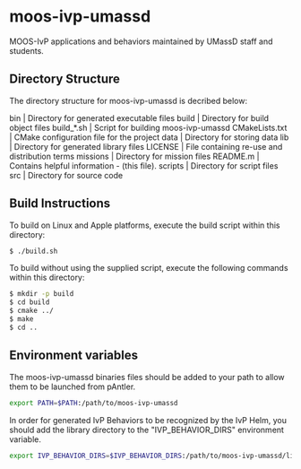 # moos-ivp-umassd
MOOS-IvP applications and behaviors maintained by UMassD staff and students.

## Directory Structure
The directory structure for moos-ivp-umassd is decribed below:

  bin              | Directory for generated executable files
  build            | Directory for build object files
  build_*.sh       | Script for building moos-ivp-umassd
  CMakeLists.txt   | CMake configuration file for the project
  data             | Directory for storing data
  lib              | Directory for generated library files
  LICENSE          | File containing re-use and distribution terms
  missions         | Directory for mission files
  README.m         | Contains helpful information - (this file).
  scripts          | Directory for script files
  src              | Directory for source code

## Build Instructions
To build on Linux and Apple platforms, execute the build script within this
directory:

  ```bash
  $ ./build.sh
  ```

To build without using the supplied script, execute the following commands
within this directory:

  ```bash
  $ mkdir -p build
  $ cd build
  $ cmake ../
  $ make
  $ cd ..
  ```

## Environment variables
The moos-ivp-umassd binaries files should be added to your path to allow them
to be launched from pAntler. 

  ```bash
  export PATH=$PATH:/path/to/moos-ivp-umassd
  ```

In order for generated IvP Behaviors to be recognized by the IvP Helm, you
should add the library directory to the "IVP_BEHAVIOR_DIRS" environment 
variable.

  ```bash
  export IVP_BEHAVIOR_DIRS=$IVP_BEHAVIOR_DIRS:/path/to/moos-ivp-umassd/lib
  ```
